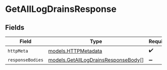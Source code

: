 # GetAllLogDrainsResponse


## Fields

| Field                                                                            | Type                                                                             | Required                                                                         | Description                                                                      |
| -------------------------------------------------------------------------------- | -------------------------------------------------------------------------------- | -------------------------------------------------------------------------------- | -------------------------------------------------------------------------------- |
| `httpMeta`                                                                       | [models.HTTPMetadata](../models/httpmetadata.md)                                 | :heavy_check_mark:                                                               | N/A                                                                              |
| `responseBodies`                                                                 | [models.GetAllLogDrainsResponseBody](../models/getalllogdrainsresponsebody.md)[] | :heavy_minus_sign:                                                               | N/A                                                                              |